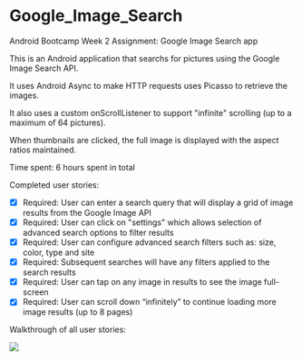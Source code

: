 # Google_Image_Search

Android Bootcamp Week 2 Assignment: Google Image Search app

This is an Android application that searchs for pictures using the Google Image Search API. 

It uses Android Async to make HTTP requests uses Picasso to retrieve the images.

It also uses a custom onScrollListener to support "infinite" scrolling (up to a maximum of 64 pictures). 

When thumbnails are clicked, the full image is displayed with the aspect ratios maintained.

Time spent: 6 hours spent in total

Completed user stories:

 * [x] Required: User can enter a search query that will display a grid of image results from the Google Image API
 * [x] Required: User can click on "settings" which allows selection of advanced search options to filter results
 * [x] Required: User can configure advanced search filters such as: size, color, type and site
 * [x] Required: Subsequent searches will have any filters applied to the search results
 * [x] Required: User can tap on any image in results to see the image full-screen
 * [x] Required: User can scroll down “infinitely” to continue loading more image results (up to 8 pages)

Walkthrough of all user stories:

![](image_search.gif)
